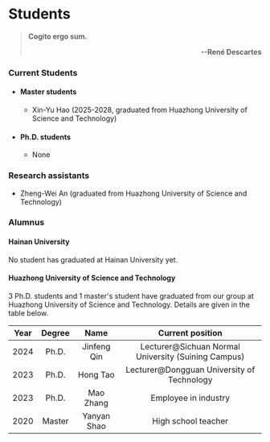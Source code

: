 # **Students**

> **Cogito ergo sum.**  <p align='right'>**--René Descartes**</p>

### **Current Students**

- #### **Master students**

  - Xin-Yu Hao (2025-2028, graduated from Huazhong University of Science and Technology)

- #### **Ph.D. students**

  - None

### **Research assistants**

- Zheng-Wei An (graduated from Huazhong University of Science and Technology)

### **Alumnus**

#### Hainan University

No student has graduated at Hainan University yet. 

#### Huazhong University of Science and Technology

3 Ph.D. students and 1 master's student have graduated from our group at Huazhong University of Science and Technology. Details are given in the table below. 

| Year | Degree | Name | Current position |
| :---:|     :---:    | :---:| :---: |
| 2024 | Ph.D. | Jinfeng Qin | Lecturer@Sichuan Normal University (Suining Campus) |
| 2023 | Ph.D. | Hong Tao | Lecturer@Dongguan University of Technology |
| 2023 | Ph.D. | Mao Zhang | Employee in industry  |
| 2020 | Master | Yanyan Shao | High school teacher |
